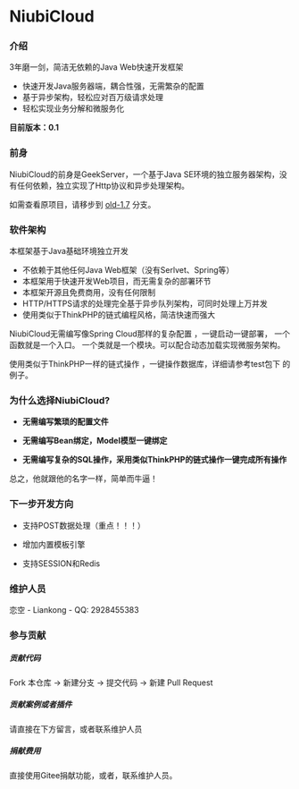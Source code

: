 # NiubiCloud

### 介绍

3年磨一剑，简洁无依赖的Java Web快速开发框架

- 快速开发Java服务器端，耦合性强，无需繁杂的配置
- 基于异步架构，轻松应对百万级请求处理
- 轻松实现业务分解和微服务化

**目前版本：0.1**

### 前身

NiubiCloud的前身是GeekServer，一个基于Java SE环境的独立服务器架构，没有任何依赖，独立实现了Http协议和异步处理架构。

如需查看原项目，请移步到 [old-1.7](https://gitee.com/my-liankong/NiubiCloud/tree/old-1.7) 分支。

### 软件架构

本框架基于Java基础环境独立开发

- 不依赖于其他任何Java Web框架（没有Serlvet、Spring等）
- 本框架用于快速开发Web项目，而无需复杂的部署环节
- 本框架开源且免费商用，没有任何限制
- HTTP/HTTPS请求的处理完全基于异步队列架构，可同时处理上万并发
- 使用类似于ThinkPHP的链式编程风格，简洁快速而强大

NiubiCloud无需编写像Spring Cloud那样的复杂配置
，一键启动一键部署， 一个函数就是一个入口。
一个类就是一个模块。可以配合动态加载实现微服务架构。

使用类似于ThinkPHP一样的链式操作
，一键操作数据库，详细请参考test包下
的例子。

### 为什么选择NiubiCloud?

- **无需编写繁琐的配置文件**

- **无需编写Bean绑定，Model模型一键绑定**

- **无需编写复杂的SQL操作，采用类似ThinkPHP的链式操作一键完成所有操作**

总之，他就跟他的名字一样，简单而牛逼！

### 下一步开发方向

- 支持POST数据处理（重点！！！）

- 增加内置模板引擎

- 支持SESSION和Redis



### 维护人员

恋空 - Liankong - QQ: 2928455383

### 参与贡献

##### 贡献代码

Fork 本仓库 -> 新建分支 -> 提交代码 -> 新建 Pull Request

##### 贡献案例或者插件

请直接在下方留言，或者联系维护人员

##### 捐献费用

直接使用Gitee捐献功能，或者，联系维护人员。

